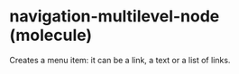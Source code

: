 # navigation-multilevel-node (molecule)

Creates a menu item: it can be a link, a text or a list of links.